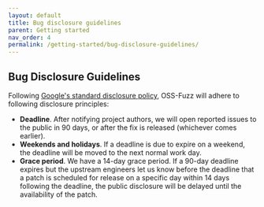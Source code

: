 ```yaml
---
layout: default
title: Bug disclosure guidelines
parent: Getting started
nav_order: 4
permalink: /getting-started/bug-disclosure-guidelines/
---
```


## Bug Disclosure Guidelines

Following [Google's standard disclosure policy](https://googleprojectzero.blogspot.com/2015/02/feedback-and-data-driven-updates-to.html),
OSS-Fuzz will adhere to following disclosure principles:

  - **Deadline**. After notifying project authors, we will open reported
    issues to the public in 90 days, or after the fix is released (whichever
    comes earlier).
  - **Weekends and holidays**. If a deadline is due to expire on a weekend,
    the deadline will be moved to the next normal work day.
  - **Grace period**. We have a 14-day grace period. If a 90-day deadline
    expires but the upstream engineers let us know before the deadline that a
    patch is scheduled for release on a specific day within 14 days following
    the deadline, the public disclosure will be delayed until the availability
    of the patch.

